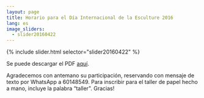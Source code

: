 ```yaml
---
layout: page
title: Horario para el Día Internacional de la Esculture 2016
lang: es
image_sliders:
  - slider20160422
---
```


{% include slider.html selector="slider20160422" %}

Se puede descargar el PDF <a href="/downloads/ISDay2016_invitation.pdf">aquí</a>.

Agradecemos con antemano su participación, reservando con mensaje de texto por WhatsApp a 60148549. Para inscribir para el taller de papel hecho a mano, incluye la palabra “taller". Gracias! 